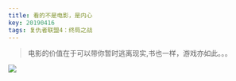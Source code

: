 ```yaml
---
title: 看的不是电影，是内心
key: 20190416
tags: 复仇者联盟4：终局之战
---
```


>电影的价值在于可以带你暂时逃离现实,书也一样，游戏亦如此。。。

<!--more-->

![](https://ws1.sinaimg.cn/large/a5caea9fgy1g24u8skr4rj20u0277woq.jpg)